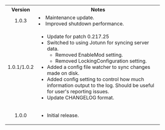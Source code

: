<table>
	<tbody>
		<tr>
			<th align="center">Version</th>
			<th align="center">Notes</th>
		</tr>
		<tr>
			<td align="center">1.0.3</td>
			<td align="left">
				<li>Maintenance update.</li>
				<li>Improved shutdown performance.</li>
			</td>
		</tr>
		<tr>
			<td align="center">1.0.1/1.0.2</td>
			<td align="left">
				<ul>
					<li>Update for patch 0.217.25</li>
					<li>
						Switched to using Jotunn for syncing server data.
						<ul>
							<li>Removed EnableMod setting.</li>
							<li>Removed LockingConfiguration setting.</li>
						</ul>
					</li>
					<li>Added a config file watcher to sync changes made on disk.</li>
					<li>Added config setting to control how much information output to the log. Should be useful for user's reporting issues.</li>
					<li>Update CHANGELOG format.</li>
				</ul>
			</td>
		</tr>
		<tr>
			<td align="center">1.0.0</td>
			<td align="left">
				<ul>
					<li>Initial release.</li>
				</ul>
			</td>
		</tr>
	</tbody>
</table>

